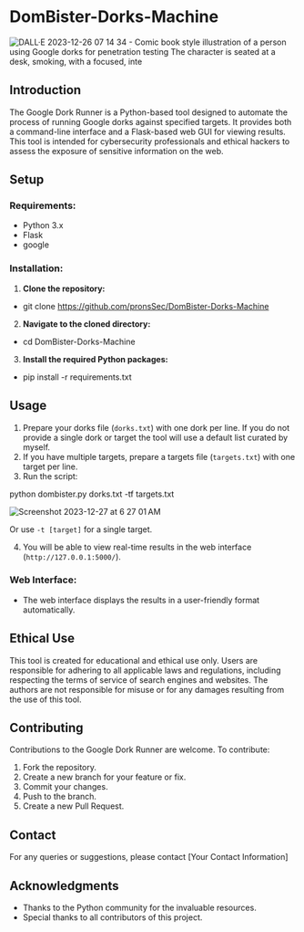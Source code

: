 # DomBister-Dorks-Machine

![DALL·E 2023-12-26 07 14 34 - Comic book style illustration of a person using Google dorks for penetration testing  The character is seated at a desk, smoking, with a focused, inte](https://github.com/pronsSec/DomBister-Dorks-Machine/assets/93559326/7dbb310d-7beb-4aef-83ca-680e51a58ce6)



## Introduction
The Google Dork Runner is a Python-based tool designed to automate the process of running Google dorks against specified targets. It provides both a command-line interface and a Flask-based web GUI for viewing results. This tool is intended for cybersecurity professionals and ethical hackers to assess the exposure of sensitive information on the web.

## Setup
### Requirements:
- Python 3.x
- Flask
- google

### Installation:
1. **Clone the repository:**
- git clone https://github.com/pronsSec/DomBister-Dorks-Machine

2. **Navigate to the cloned directory:**
- cd DomBister-Dorks-Machine

3. **Install the required Python packages:**
- pip install -r requirements.txt


## Usage
1. Prepare your dorks file (`dorks.txt`) with one dork per line. If you do not provide a single dork or target the tool will use a default list curated by myself.
2. If you have multiple targets, prepare a targets file (`targets.txt`) with one target per line.
3. Run the script:

python dombister.py dorks.txt -tf targets.txt

![Screenshot 2023-12-27 at 6 27 01 AM](https://github.com/pronsSec/DomBister-Dorks-Machine/assets/93559326/b1b426e7-f853-4faf-b322-b649bd524f0e)


Or use `-t [target]` for a single target.

4. You will be able to view real-time results in the web interface (`http://127.0.0.1:5000/`).

### Web Interface:
- The web interface displays the results in a user-friendly format automatically.

## Ethical Use
This tool is created for educational and ethical use only. Users are responsible for adhering to all applicable laws and regulations, including respecting the terms of service of search engines and websites. The authors are not responsible for misuse or for any damages resulting from the use of this tool.

## Contributing
Contributions to the Google Dork Runner are welcome. To contribute:
1. Fork the repository.
2. Create a new branch for your feature or fix.
3. Commit your changes.
4. Push to the branch.
5. Create a new Pull Request.


## Contact
For any queries or suggestions, please contact [Your Contact Information]

## Acknowledgments
- Thanks to the Python community for the invaluable resources.
- Special thanks to all contributors of this project.




